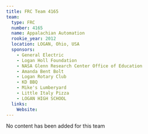 ```yaml
---
title: FRC Team 4165
team:
  type: FRC
  number: 4165
  name: Appalachian Automation 
  rookie_year: 2012
  location: LOGAN, Ohio, USA
  sponsors:
    - General Electric
    - Logan Holl Foundation
    - NASA Glenn Research Center Office of Education
    - Amanda Bent Bolt
    - Logan Rotary Club
    - KD BBQ
    - Mike's Lumberyard
    - Little Italy Pizza
    - LOGAN HIGH SCHOOL
  links:
    Website: 
---
```

No content has been added for this team